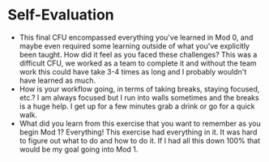 # Self-Evaluation

- This final CFU encompassed everything you've learned in Mod 0, and maybe even required some learning outside of what you've explicitly been taught. How did it feel as you faced these challenges?
This was a difficult CFU, we worked as a team to complete it and without the team work this could have take 3-4 times as long and I probably wouldn't have learned as much.
- How is your workflow going, in terms of taking breaks, staying focused, etc.?
I am always focused but I run into walls sometimes and the breaks is a huge help.  I get up for a few minutes grab a drink or go for a quick walk.
- What did you learn from this exercise that you want to remember as you begin Mod 1?
Everything!  This exercise had everything in it.  It was hard to figure out what to do and how to do it.  If I had all this down 100% that would be my goal going into Mod 1.